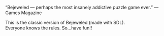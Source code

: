 “Bejeweled — perhaps the most insanely addictive puzzle game ever.” — Games Magazine  
  
This is the classic version of Bejeweled (made with SDL).  
Everyone knows the rules. So...have fun!!  


